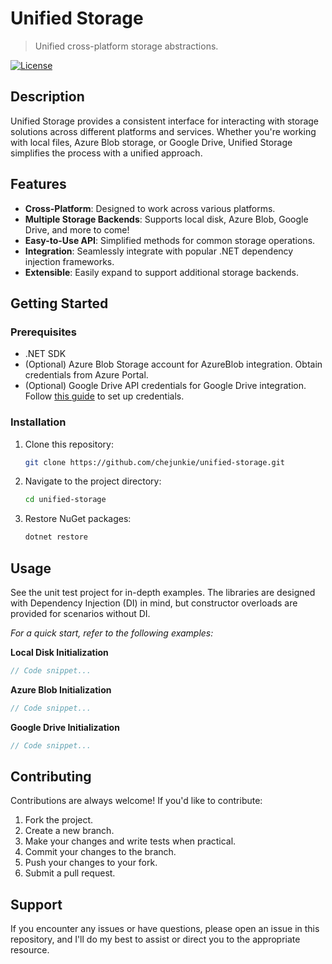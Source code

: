 # Unified Storage

> Unified cross-platform storage abstractions.

[![License](https://img.shields.io/badge/License-MIT-green.svg)](LICENSE)

## Description

Unified Storage provides a consistent interface for interacting with storage solutions across different platforms and services. Whether you're working with local files, Azure Blob storage, or Google Drive, Unified Storage simplifies the process with a unified approach.

## Features

- **Cross-Platform**: Designed to work across various platforms.
- **Multiple Storage Backends**: Supports local disk, Azure Blob, Google Drive, and more to come!
- **Easy-to-Use API**: Simplified methods for common storage operations.
- **Integration**: Seamlessly integrate with popular .NET dependency injection frameworks.
- **Extensible**: Easily expand to support additional storage backends.

## Getting Started

### Prerequisites

- .NET SDK
- (Optional) Azure Blob Storage account for AzureBlob integration. Obtain credentials from Azure Portal.
- (Optional) Google Drive API credentials for Google Drive integration. Follow [this guide](https://developers.google.com/drive/api/v3/quickstart/dotnet) to set up credentials.

### Installation

1. Clone this repository:
    ```bash
    git clone https://github.com/chejunkie/unified-storage.git
    ```
2. Navigate to the project directory:
    ```bash
    cd unified-storage
    ```
3. Restore NuGet packages:
    ```bash
    dotnet restore
    ```

## Usage

See the unit test project for in-depth examples. The libraries are designed with Dependency Injection (DI) in mind, but constructor overloads are provided for scenarios without DI.

_For a quick start, refer to the following examples:_

**Local Disk Initialization**
```csharp
// Code snippet...
```

**Azure Blob Initialization**
```csharp
// Code snippet...
```

**Google Drive Initialization**
```csharp
// Code snippet...
```

## Contributing

Contributions are always welcome! If you'd like to contribute:

1. Fork the project.
2. Create a new branch.
3. Make your changes and write tests when practical.
4. Commit your changes to the branch.
5. Push your changes to your fork.
6. Submit a pull request.

## Support

If you encounter any issues or have questions, please open an issue in this repository, and I'll do my best to assist or direct you to the appropriate resource.
